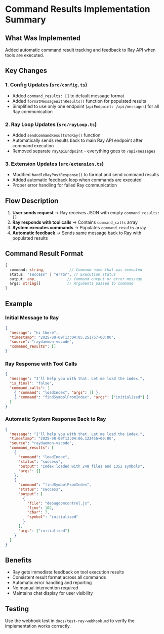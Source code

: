 # Command Results Implementation Summary

## What Was Implemented

Added automatic command result tracking and feedback to Ray API when tools are executed.

## Key Changes

### 1. Config Updates (`src/config.ts`)

- Added `command_results: []` to default message format
- Added `formatMessageWithResults()` function for populated results
- Simplified to use only one endpoint (`apiEndpoint: /api/messages`) for all Ray communication

### 2. Ray Loop Updates (`src/rayLoop.ts`)

- Added `sendCommandResultsToRay()` function
- Automatically sends results back to main Ray API endpoint after command execution
- Removed separate `rayApiEndpoint` - everything goes to `/api/messages`

### 3. Extension Updates (`src/extension.ts`)

- Modified `handleRayPostResponse()` to format and send command results
- Added automatic feedback loop when commands are executed
- Proper error handling for failed Ray communication

## Flow Description

1. **User sends request** → Ray receives JSON with empty `command_results: []`
2. **Ray responds with tool calls** → Contains `command_calls` array
3. **System executes commands** → Populates `command_results` array
4. **Automatic feedback** → Sends same message back to Ray with populated results

## Command Result Format

```typescript
{
  command: string,           // Command name that was executed
  status: "success" | "error", // Execution status
  output: any,              // Command output or error message
  args: string[]            // Arguments passed to command
}
```

## Example

### Initial Message to Ray

```json
{
  "message": "hi there",
  "timestamp": "2025-08-09T13:04:05.251757+00:00",
  "source": "raydaemon-vscode",
  "command_results": []
}
```

### Ray Response with Tool Calls

```json
{
  "message": "I'll help you with that. Let me load the index.",
  "is_final": "false",
  "command_calls": [
    { "command": "loadIndex", "args": [] },
    { "command": "findSymbolFromIndex", "args": ["initialized"] }
  ]
}
```

### Automatic System Response Back to Ray

```json
{
  "message": "I'll help you with that. Let me load the index.",
  "timestamp": "2025-08-09T13:04:06.123456+00:00",
  "source": "raydaemon-vscode",
  "command_results": [
    {
      "command": "loadIndex",
      "status": "success",
      "output": "Index loaded with 248 files and 1352 symbols",
      "args": []
    },
    {
      "command": "findSymbolFromIndex",
      "status": "success",
      "output": [
        {
          "file": "debugdomcontrol.js",
          "line": 102,
          "char": 7,
          "symbol": "initialized"
        }
      ],
      "args": ["initialized"]
    }
  ]
}
```

## Benefits

- Ray gets immediate feedback on tool execution results
- Consistent result format across all commands
- Automatic error handling and reporting
- No manual intervention required
- Maintains chat display for user visibility

## Testing

Use the webhook test in `docs/test-ray-webhook.md` to verify the implementation works correctly.
